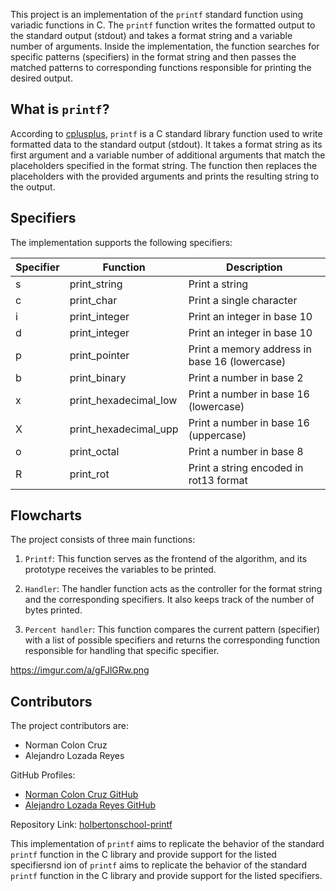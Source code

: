 This project is an implementation of the `printf` standard function using variadic functions in C. The `printf` function writes the formatted output to the standard output (stdout) and takes a format string and a variable number of arguments. Inside the implementation, the function searches for specific patterns (specifiers) in the format string and then passes the matched patterns to corresponding functions responsible for printing the desired output.

## What is `printf`?

According to [cplusplus](http://www.cplusplus.com/reference/cstdio/printf/), `printf` is a C standard library function used to write formatted data to the standard output (stdout). It takes a format string as its first argument and a variable number of additional arguments that match the placeholders specified in the format string. The function then replaces the placeholders with the provided arguments and prints the resulting string to the output.

## Specifiers

The implementation supports the following specifiers:

| Specifier | Function      | Description                                       |
|-----------|---------------|---------------------------------------------------|
| s         | print_string  | Print a string                                   |
| c         | print_char    | Print a single character                         |
| i         | print_integer | Print an integer in base 10                      |
| d         | print_integer | Print an integer in base 10                      |
| p         | print_pointer | Print a memory address in base 16 (lowercase)    |
| b         | print_binary  | Print a number in base 2                         |
| x         | print_hexadecimal_low | Print a number in base 16 (lowercase)      |
| X         | print_hexadecimal_upp | Print a number in base 16 (uppercase)    |
| o         | print_octal   | Print a number in base 8                         |
| R         | print_rot     | Print a string encoded in rot13 format           |

## Flowcharts

The project consists of three main functions:

1. `Printf`: This function serves as the frontend of the algorithm, and its prototype receives the variables to be printed.

2. `Handler`: The handler function acts as the controller for the format string and the corresponding specifiers. It also keeps track of the number of bytes printed.

3. `Percent handler`: This function compares the current pattern (specifier) with a list of possible specifiers and returns the corresponding function responsible for handling that specific specifier.



https://imgur.com/a/gFJlGRw.png

## Contributors

The project contributors are:

- Norman Colon Cruz
- Alejandro Lozada Reyes

GitHub Profiles:
- [Norman Colon Cruz GitHub](https://github.com/normancolon90)
- [Alejandro Lozada Reyes GitHub](https://github.com/AlexLozada32)

Repository Link: [holbertonschool-printf](https://github.com/normancolon90/holbertonschool-printf/)

This implementation of `printf` aims to replicate the behavior of the standard `printf` function in the C library and provide support for the listed specifiersnd 
ion of `printf` aims to replicate the behavior of the standard `printf` function in the C library and provide support for the listed specifiers.
